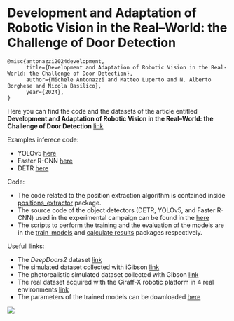 # Development and Adaptation of Robotic Vision in the Real–World: the Challenge of Door Detection
```
@misc{antonazzi2024development,
      title={Development and Adaptation of Robotic Vision in the Real-World: the Challenge of Door Detection}, 
      author={Michele Antonazzi and Matteo Luperto and N. Alberto Borghese and Nicola Basilico},
      year={2024},
}
```
Here you can find the code and the datasets of the article entitled **Development and Adaptation of Robotic Vision in the Real–World: the Challenge of Door Detection** [link](
https://doi.org/10.48550/arXiv.2401.17996)

Examples inferece code:
* YOLOv5 [here](doors_detection_long_term/scripts/doors_detector/utils/yolov5/yolov5_classify_folder_and_save_samples.py)
* Faster R-CNN [here](doors_detection_long_term/scripts/doors_detector/utils/faster_rcnn/faster_rcnn_save_folder_classified.py)
* DETR [here](doors_detection_long_term/scripts/doors_detector/utils/detr/detr_classify_folder_and_save_samples.py)


Code:
* The code related to the position extraction algorithm is contained inside [positions_extractor](doors_detection_long_term/positions_extractor) package.
* The source code of the object detectors (DETR, YOLOv5, and Faster R-CNN) used in the experimental campaign can be found in the [here](doors_detection_long_term/doors_detector/models)
* The scripts to perform the training and the evaluation of the models are in the [train_models](doors_detection_long_term/scripts/doors_detector/train_models) and [calculate results](doors_detection_long_term/scripts/doors_detector/calculate_results) packages respectively.

Usefull links:
* The *DeepDoors2* dataset [link](https://unimi2013-my.sharepoint.com/:u:/g/personal/michele_antonazzi_unimi_it/EX1sP643dctKswmWsVBiCLoBtyOdkSsxi5fpZJy3mnoaBg?e=tGyuLU)
* The simulated dataset collected with iGibson [link](https://unimi2013-my.sharepoint.com/:f:/g/personal/michele_antonazzi_unimi_it/EppCQg0MemBIrNUYzww0dIsBvv9hiaBYwU61Gz6fB2kO8Q?e=pmHmcX)
* The photorealistic simulated dataset collected with Gibson [link](https://unimi2013-my.sharepoint.com/:u:/g/personal/michele_antonazzi_unimi_it/EVYqJ4lErGNIhzUpqK7HDjQBoz2vQ-17acmi3NCpmE2xRw?e=60PiZW)
* The real dataset acquired with the Giraff-X robotic platform in 4 real environments [link](https://unimi2013-my.sharepoint.com/:u:/g/personal/michele_antonazzi_unimi_it/EXLStATEcj9Hhd06k4AcU0EBTB7J3pUUG_At9Ar60NpI3g?e=xmEwP7)
* The parameters of the trained models can be downloaded [here](https://unimi2013-my.sharepoint.com/:f:/g/personal/michele_antonazzi_unimi_it/Er7n154eKXtHqESgk2MahoQBa_t7hka5grS7N4ELkamqvg?e=fGKzMF)


![](images/example.gif)  



